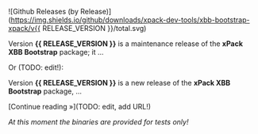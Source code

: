 ![Github Releases (by Release)](https://img.shields.io/github/downloads/xpack-dev-tools/xbb-bootstrap-xpack/v{{ RELEASE_VERSION }}/total.svg)

Version **{{ RELEASE_VERSION }}** is a maintenance release of the **xPack XBB Bootstrap** package; it ...

Or (TODO: edit!):

Version **{{ RELEASE_VERSION }}** is a new release of the **xPack XBB Bootstrap** package, ...

[Continue reading »](TODO: edit, add URL!)

_At this moment the binaries are provided for tests only!_
